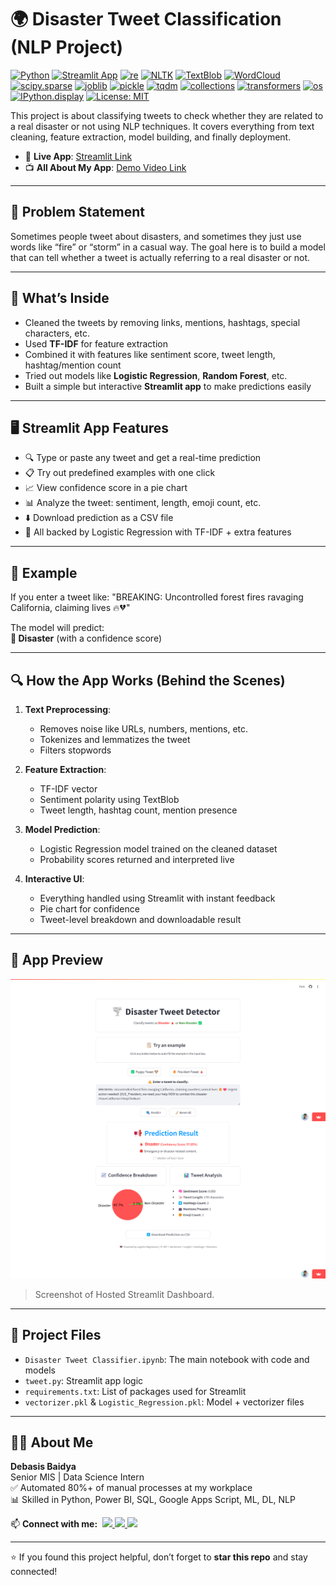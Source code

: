 # 🌍 Disaster Tweet Classification (NLP Project)

[![Python](https://img.shields.io/badge/Python-3.13-blue.svg)](https://www.python.org/)
[![Streamlit App](https://img.shields.io/badge/Live%20App-Streamlit-brightgreen?logo=streamlit)](https://disaster-tweet-nlp-debasis-baidya.streamlit.app)
[![re](https://img.shields.io/badge/re-Regex-blue)](https://docs.python.org/3/library/re.html)
[![NLTK](https://img.shields.io/badge/NLTK-NLP-blueviolet?logo=python&logoColor=white)](https://www.nltk.org/)
[![TextBlob](https://img.shields.io/badge/TextBlob-Sentiment-yellowgreen)](https://textblob.readthedocs.io/en/dev/)
[![WordCloud](https://img.shields.io/badge/WordCloud-Used-lightblue)](https://amueller.github.io/word_cloud/)
[![scipy.sparse](https://img.shields.io/badge/SciPy.sparse-SparseMatrix-orange)](https://docs.scipy.org/doc/scipy/reference/sparse.html)
[![joblib](https://img.shields.io/badge/Joblib-ModelSaving-darkgreen)](https://joblib.readthedocs.io/)
[![pickle](https://img.shields.io/badge/Pickle-Serialization-green)](https://docs.python.org/3/library/pickle.html)
[![tqdm](https://img.shields.io/badge/tqdm-ProgressBar-teal)](https://tqdm.github.io/)
[![collections](https://img.shields.io/badge/collections-DataStructures-lightgrey)](https://docs.python.org/3/library/collections.html)
[![transformers](https://img.shields.io/badge/Transformers-HuggingFace-red?logo=huggingface&logoColor=white)](https://huggingface.co/transformers/)
[![os](https://img.shields.io/badge/OS_Module-Used-lightgrey)](https://docs.python.org/3/library/os.html)
[![IPython.display](https://img.shields.io/badge/IPython.display-Jupyter-magenta)](https://ipython.readthedocs.io/en/stable/api/generated/IPython.display.html)
[![License: MIT](https://img.shields.io/badge/License-MIT-yellow.svg)](LICENSE)

This project is about classifying tweets to check whether they are related to a real disaster or not using NLP techniques. It covers everything from text cleaning, feature extraction, model building, and finally deployment.

- 🚀 **Live App**: [Streamlit Link](https://disaster-tweet-nlp-debasis-baidya.streamlit.app)
- 📺 **All About My App**: [Demo Video Link](https://youtu.be/VebH__P0o5s)

---

## 📌 Problem Statement

Sometimes people tweet about disasters, and sometimes they just use words like “fire” or “storm” in a casual way. The goal here is to build a model that can tell whether a tweet is actually referring to a real disaster or not.

---

## 🧠 What’s Inside

- Cleaned the tweets by removing links, mentions, hashtags, special characters, etc.
- Used **TF-IDF** for feature extraction
- Combined it with features like sentiment score, tweet length, hashtag/mention count
- Tried out models like **Logistic Regression**, **Random Forest**, etc.
- Built a simple but interactive **Streamlit app** to make predictions easily

---

## 🖥️ Streamlit App Features

- 🔍 Type or paste any tweet and get a real-time prediction
- 📋 Try out predefined examples with one click
- 📈 View confidence score in a pie chart
- 📊 Analyze the tweet: sentiment, length, emoji count, etc.
- ⬇️ Download prediction as a CSV file
- 🧠 All backed by Logistic Regression with TF-IDF + extra features

---

## 🧪 Example

If you enter a tweet like: "BREAKING: Uncontrolled forest fires ravaging California, claiming lives 🔥💔"


The model will predict:  
**🚨 Disaster** (with a confidence score)

---

## 🔍 How the App Works (Behind the Scenes)

1. **Text Preprocessing**:
   - Removes noise like URLs, numbers, mentions, etc.
   - Tokenizes and lemmatizes the tweet
   - Filters stopwords

2. **Feature Extraction**:
   - TF-IDF vector
   - Sentiment polarity using TextBlob
   - Tweet length, hashtag count, mention presence

3. **Model Prediction**:
   - Logistic Regression model trained on the cleaned dataset
   - Probability scores returned and interpreted live

4. **Interactive UI**:
   - Everything handled using Streamlit with instant feedback
   - Pie chart for confidence
   - Tweet-level breakdown and downloadable result

---

## 📸 App Preview

![App Screenshot](app_screenshot.png)

> Screenshot of Hosted Streamlit Dashboard.

---

## 📁 Project Files

- `Disaster Tweet Classifier.ipynb`: The main notebook with code and models
- `tweet.py`: Streamlit app logic
- `requirements.txt`: List of packages used for Streamlit
- `vectorizer.pkl` & `Logistic_Regression.pkl`: Model + vectorizer files

---

## 🙋‍♂️ About Me

**Debasis Baidya**  
Senior MIS | Data Science Intern  
✅ Automated 80%+ of manual processes at my workplace  
📊 Skilled in Python, Power BI, SQL, Google Apps Script, ML, DL, NLP  
<p align="left">
  📫 <strong>Connect with me:</strong>&nbsp;

  <a href="https://www.linkedin.com/in/debasisbaidya">
    <img src="https://img.shields.io/badge/LinkedIn-View_Profile-blue?logo=linkedin&logoColor=white" />
  </a>

  <a href="mailto:speak2debasis@gmail.com">
    <img src="https://img.shields.io/badge/Gmail-Mail_Me-red?logo=gmail&logoColor=white" />
  </a>

  <a href="https://api.whatsapp.com/send?phone=918013316086&text=Hi%20Debasis!">
    <img src="https://img.shields.io/badge/WhatsApp-Message-green?logo=whatsapp&logoColor=white" />
  </a>
</p>

---

⭐ If you found this project helpful, don’t forget to **star this repo** and stay connected!

